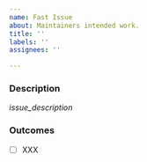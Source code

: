 ```yaml
---
name: Fast Issue
about: Maintainers intended work.
title: ''
labels: ''
assignees: ''

---
```


### Description

_issue_description_

### Outcomes

- [ ] XXX
